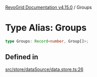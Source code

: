 [RevoGrid Documentation v4.15.0](README.md) / Groups

# Type Alias: Groups

```ts
type Groups: Record<number, Group[]>;
```

## Defined in

[src/store/dataSource/data.store.ts:26](https://github.com/revolist/revogrid/blob/f57e3b1afae49404a5b6670c54899cb5770f47c4/src/store/dataSource/data.store.ts#L26)
